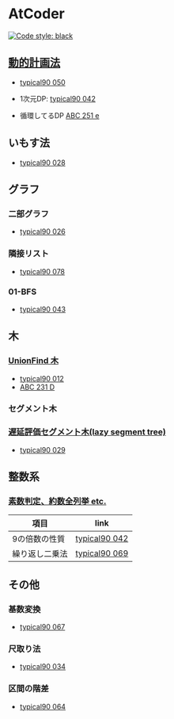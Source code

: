 # AtCoder

[![Code style: black](https://img.shields.io/badge/code%20style-black-000000.svg)](https://github.com/psf/black)

## [動的計画法](Library/DP/README.md)

- [typical90 050](typical90/050_StairJump.py)

- 1次元DP: [typical90 042](typical90/042_MultipleOf9.py)

- 循環してるDP [ABC 251 e](ABC/abc251/e/main.py)

## いもす法

- [typical90 028](typical90/028_ClutteredPaper.py)

## グラフ

### 二部グラフ

- [typical90 026](typical90/026_IndependentSetOnATree.py)

### 隣接リスト

- [typical90 078](typical90/078_EasyGraphProblem.py)

### 01-BFS

- [typical90 043](typical90/043_MazeChallengeWithLackOfSleep.py)

## 木

### [UnionFind 木](Library/UnionFind/README.md)

- [typical90 012](typical90/012_RedPainting.py)
- [ABC 231 D](ABC/abc231/d/main.py)

### セグメント木

### [遅延評価セグメント木(lazy segment tree)](Library/Segment_Tree/LazySegmentTree.md)

- [typical90 029](typical90/029_LongBricks.py)

## 整数系

### [素数判定、約数全列挙 etc.](Library/Math/README.md)

   |項目|link|
   | --- | --- |
   |9の倍数の性質|[typical90 042](typical90/042_MultipleOf9.py)|
   |繰り返し二乗法|[typical90 069](typical90/069_ColorfulBlocks2.py)|

## その他

### 基数変換

- [typical90 067](typical90/067_Base8to9.py)

### 尺取り法

- [typical90 034](typical90/034_ThereAreFewTypesOfElements.py)

### 区間の階差

- [typical90 064](typical90/064_Uplift.py)
